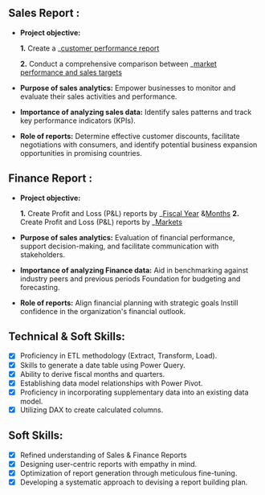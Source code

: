 ## Sales Report :


- **Project objective:** 

    **1.** Create a _[customer performance report](https://github.com/Divi7515/Excel-Sales_Analytics/blob/main/Customer%20Performance%20Report.pdf)

    **2.** Conduct a comprehensive comparison between _[market performance and sales targets](https://github.com/Divi7515/Excel-Sales-Analytics/blob/main/Market%20Performance%20vs%20Target%20Report.pdf)

- **Purpose of sales analytics:** Empower businesses to monitor and evaluate their sales activities and performance.

- **Importance of analyzing sales data:** Identify sales patterns and track key performance indicators (KPIs).

- **Role of reports:** Determine effective customer discounts, facilitate negotiations with consumers, and identify potential business expansion opportunities in promising countries.


## Finance Report :

- **Project objective:** 

    **1.** Create Profit and Loss (P&L) reports by _[Fiscal Year](https://github.com/Divi7515/Excel-Sales-Analytics/blob/main/P%26L%20Statement%20by%20Fiscal%20Year.pdf) &[Months](https://github.com/Divi7515/Excel-Sales-Analytics/blob/main/P%26L%20Statement%20by%20Months.pdf)
   **2.** Create Profit and Loss (P&L) reports by _[Markets](https://github.com/Divi7515/Excel-Sales-Analytics/blob/main/P%26L%20Statement%20by%20Markets.pdf)

- **Purpose of sales analytics:** Evaluation of financial performance, support decision-making, and facilitate communication with stakeholders.

- **Importance of analyzing Finance data:** Aid in benchmarking against industry peers and previous periods Foundation for budgeting and forecasting.

- **Role of reports:** Align financial planning with strategic goals Instill confidence in the organization's financial outlook.


## Technical & Soft Skills:
- [x]	Proficiency in ETL methodology (Extract, Transform, Load).
- [x]	Skills to generate a date table using Power Query.
- [x]	Ability to derive fiscal months and quarters.
- [x]	Establishing data model relationships with Power Pivot.
- [x]	Proficiency in incorporating supplementary data into an existing data model.
- [x]	Utilizing DAX to create calculated columns.

## Soft Skills:
- [x]	Refined understanding of Sales & Finance Reports
- [x]	Designing user-centric reports with empathy in mind.
- [x]	Optimization of report generation through meticulous fine-tuning.
- [x]	Developing a systematic approach to devising a report building plan.
